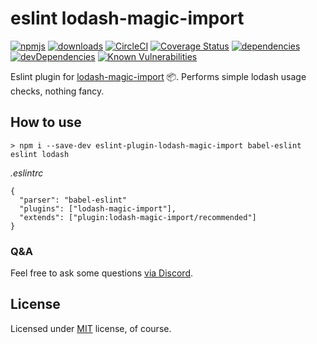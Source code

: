 # eslint lodash-magic-import

[![npmjs](https://img.shields.io/npm/v/eslint-plugin-lodash-magic-import.svg)](https://npmjs.org/package/eslint-plugin-lodash-magic-import)
[![downloads](https://img.shields.io/npm/dw/eslint-plugin-lodash-magic-import.svg)](https://npmjs.org/package/eslint-plugin-lodash-magic-import)
[![CircleCI](https://img.shields.io/circleci/project/github/bitsnap/eslint-plugin-lodash-magic-import.svg)](https://circleci.com/gh/bitsnap/eslint-plugin-lodash-magic-import)
[![Coverage Status](https://coveralls.io/repos/github/bitsnap/eslint-plugin-lodash-magic-import/badge.svg?branch=master)](https://coveralls.io/github/bitsnap/eslint-plugin-lodash-magic-import?branch=master) 
[![dependencies](https://david-dm.org/bitsnap/eslint-plugin-lodash-magic-import.svg)](https://david-dm.org/bitsnap/eslint-plugin-lodash-magic-import)
[![devDependencies](https://david-dm.org/bitsnap/eslint-plugin-lodash-magic-import/dev-status.svg)](https://david-dm.org/bitsnap/eslint-plugin-lodash-magic-import#info=devDependencies)
[![Known Vulnerabilities](https://snyk.io/test/github/bitsnap/eslint-plugin-lodash-magic-import/badge.svg)](https://snyk.io/test/github/bitsnap/eslint-plugin-lodash-magic-import)

Eslint plugin for [lodash-magic-import](https://github.com/bitsnap/babel-plugin-lodash-magic-import) 📦.
Performs simple lodash usage checks, nothing fancy.

## How to use 

```
> npm i --save-dev eslint-plugin-lodash-magic-import babel-eslint eslint lodash
```

*.eslintrc*
```
{
  "parser": "babel-eslint"
  "plugins": ["lodash-magic-import"],
  "extends": ["plugin:lodash-magic-import/recommended"]
}
```

### Q&A

Feel free to ask some questions [via Discord](http://discord.gg/P7W9v9B).

## License

Licensed under [MIT](LICENSE) license, of course.
